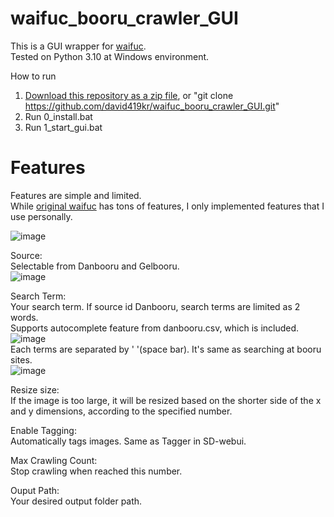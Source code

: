 # waifuc_booru_crawler_GUI
This is a GUI wrapper for [waifuc](https://github.com/deepghs/waifuc).  
Tested on Python 3.10 at Windows environment.  
  
How to run
1. [Download this repository as a zip file](https://github.com/david419kr/waifuc_booru_crawler_GUI/archive/refs/heads/main.zip), or "git clone https://github.com/david419kr/waifuc_booru_crawler_GUI.git"
2. Run 0_install.bat
3. Run 1_start_gui.bat

# Features
Features are simple and limited.  
While [original waifuc](https://github.com/deepghs/waifuc) has tons of features, I only implemented features that I use personally.  
  
![image](https://github.com/user-attachments/assets/f53a6468-174c-4409-a9b7-32943f561b3f)

Source:  
Selectable from Danbooru and Gelbooru.  
![image](https://github.com/user-attachments/assets/5b7b3607-c08e-449d-bc90-2826a52617e2)

Search Term:  
Your search term. If source id Danbooru, search terms are limited as 2 words.  
Supports autocomplete feature from danbooru.csv, which is included.  
![image](https://github.com/user-attachments/assets/2ef3b5a9-14c4-46c9-8a79-1a6a18502de9)  
Each terms are separated by ' '(space bar). It's same as searching at booru sites.  
![image](https://github.com/user-attachments/assets/27e5975a-f9d3-4e11-acb0-3081a7c224e5)  


Resize size:  
If the image is too large, it will be resized based on the shorter side of the x and y dimensions, according to the specified number.  
  
Enable Tagging:  
Automatically tags images. Same as Tagger in SD-webui.  
  
Max Crawling Count:  
Stop crawling when reached this number.  
  
Ouput Path:  
Your desired output folder path.
